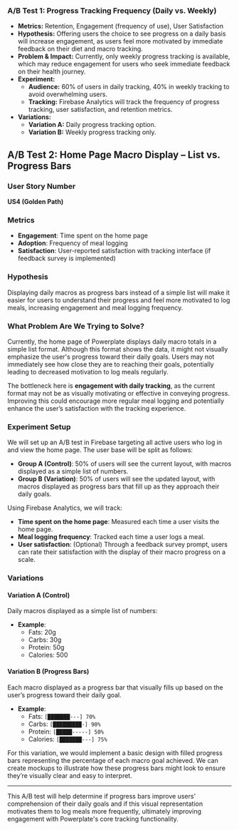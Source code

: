 ### A/B Test 1: Progress Tracking Frequency (Daily vs. Weekly)
- **Metrics:** Retention, Engagement (frequency of use), User Satisfaction
- **Hypothesis:** Offering users the choice to see progress on a daily basis will increase engagement, as users feel more motivated by immediate feedback on their diet and macro tracking.
- **Problem & Impact:** Currently, only weekly progress tracking is available, which may reduce engagement for users who seek immediate feedback on their health journey.
- **Experiment:** 
  - **Audience:** 60% of users in daily tracking, 40% in weekly tracking to avoid overwhelming users.
  - **Tracking:** Firebase Analytics will track the frequency of progress tracking, user satisfaction, and retention metrics.
- **Variations:**
  - **Variation A:** Daily progress tracking option.
  - **Variation B:** Weekly progress tracking only.


## A/B Test 2: Home Page Macro Display – List vs. Progress Bars

### User Story Number
**US4 (Golden Path)**

### Metrics
- **Engagement**: Time spent on the home page
- **Adoption**: Frequency of meal logging
- **Satisfaction**: User-reported satisfaction with tracking interface (if feedback survey is implemented)

### Hypothesis
Displaying daily macros as progress bars instead of a simple list will make it easier for users to understand their progress and feel more motivated to log meals, increasing engagement and meal logging frequency.

### What Problem Are We Trying to Solve?
Currently, the home page of Powerplate displays daily macro totals in a simple list format. Although this format shows the data, it might not visually emphasize the user's progress toward their daily goals. Users may not immediately see how close they are to reaching their goals, potentially leading to decreased motivation to log meals regularly.

The bottleneck here is **engagement with daily tracking**, as the current format may not be as visually motivating or effective in conveying progress. Improving this could encourage more regular meal logging and potentially enhance the user’s satisfaction with the tracking experience.

### Experiment Setup
We will set up an A/B test in Firebase targeting all active users who log in and view the home page. The user base will be split as follows:
- **Group A (Control)**: 50% of users will see the current layout, with macros displayed as a simple list of numbers.
- **Group B (Variation)**: 50% of users will see the updated layout, with macros displayed as progress bars that fill up as they approach their daily goals.

Using Firebase Analytics, we will track:
- **Time spent on the home page**: Measured each time a user visits the home page.
- **Meal logging frequency**: Tracked each time a user logs a meal.
- **User satisfaction**: (Optional) Through a feedback survey prompt, users can rate their satisfaction with the display of their macro progress on a scale.

### Variations

#### Variation A (Control)
Daily macros displayed as a simple list of numbers:

- **Example**:
    - Fats: 20g  
    - Carbs: 30g  
    - Protein: 50g  
    - Calories: 500

#### Variation B (Progress Bars)
Each macro displayed as a progress bar that visually fills up based on the user’s progress toward their daily goal.

- **Example**:
    - Fats: `[███████---] 70%`
    - Carbs: `[█████████-] 90%`
    - Protein: `[█████-----] 50%`
    - Calories: `[███████---] 75%`

For this variation, we would implement a basic design with filled progress bars representing the percentage of each macro goal achieved. We can create mockups to illustrate how these progress bars might look to ensure they’re visually clear and easy to interpret.

---

This A/B test will help determine if progress bars improve users’ comprehension of their daily goals and if this visual representation motivates them to log meals more frequently, ultimately improving engagement with Powerplate's core tracking functionality.
